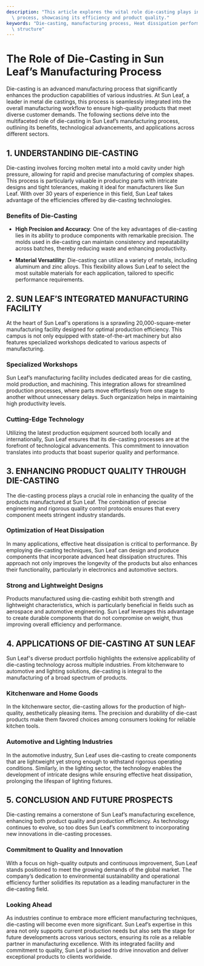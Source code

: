 ```yaml
---
description: "This article explores the vital role die-casting plays in Sun Leaf's manufacturing\
  \ process, showcasing its efficiency and product quality."
keywords: "Die-casting, manufacturing process, Heat dissipation performance, Heat dissipation\
  \ structure"
---
```

# The Role of Die-Casting in Sun Leaf’s Manufacturing Process

Die-casting is an advanced manufacturing process that significantly enhances the production capabilities of various industries. At Sun Leaf, a leader in metal die castings, this process is seamlessly integrated into the overall manufacturing workflow to ensure high-quality products that meet diverse customer demands. The following sections delve into the multifaceted role of die-casting in Sun Leaf’s manufacturing process, outlining its benefits, technological advancements, and applications across different sectors.

## 1. UNDERSTANDING DIE-CASTING

Die-casting involves forcing molten metal into a mold cavity under high pressure, allowing for rapid and precise manufacturing of complex shapes. This process is particularly valuable in producing parts with intricate designs and tight tolerances, making it ideal for manufacturers like Sun Leaf. With over 30 years of experience in this field, Sun Leaf takes advantage of the efficiencies offered by die-casting technologies.

### **Benefits of Die-Casting**

- **High Precision and Accuracy**: One of the key advantages of die-casting lies in its ability to produce components with remarkable precision. The molds used in die-casting can maintain consistency and repeatability across batches, thereby reducing waste and enhancing productivity.

- **Material Versatility**: Die-casting can utilize a variety of metals, including aluminum and zinc alloys. This flexibility allows Sun Leaf to select the most suitable materials for each application, tailored to specific performance requirements.

## 2. SUN LEAF’S INTEGRATED MANUFACTURING FACILITY

At the heart of Sun Leaf's operations is a sprawling 20,000-square-meter manufacturing facility designed for optimal production efficiency. This campus is not only equipped with state-of-the-art machinery but also features specialized workshops dedicated to various aspects of manufacturing.

### **Specialized Workshops**

Sun Leaf’s manufacturing facility includes dedicated areas for die casting, mold production, and machining. This integration allows for streamlined production processes, where parts move effortlessly from one stage to another without unnecessary delays. Such organization helps in maintaining high productivity levels.

### **Cutting-Edge Technology**

Utilizing the latest production equipment sourced both locally and internationally, Sun Leaf ensures that its die-casting processes are at the forefront of technological advancements. This commitment to innovation translates into products that boast superior quality and performance.

## 3. ENHANCING PRODUCT QUALITY THROUGH DIE-CASTING

The die-casting process plays a crucial role in enhancing the quality of the products manufactured at Sun Leaf. The combination of precise engineering and rigorous quality control protocols ensures that every component meets stringent industry standards.

### **Optimization of Heat Dissipation**

In many applications, effective heat dissipation is critical to performance. By employing die-casting techniques, Sun Leaf can design and produce components that incorporate advanced heat dissipation structures. This approach not only improves the longevity of the products but also enhances their functionality, particularly in electronics and automotive sectors.

### **Strong and Lightweight Designs**

Products manufactured using die-casting exhibit both strength and lightweight characteristics, which is particularly beneficial in fields such as aerospace and automotive engineering. Sun Leaf leverages this advantage to create durable components that do not compromise on weight, thus improving overall efficiency and performance.

## 4. APPLICATIONS OF DIE-CASTING AT SUN LEAF

Sun Leaf's diverse product portfolio highlights the extensive applicability of die-casting technology across multiple industries. From kitchenware to automotive and lighting solutions, die-casting is integral to the manufacturing of a broad spectrum of products.

### **Kitchenware and Home Goods**

In the kitchenware sector, die-casting allows for the production of high-quality, aesthetically pleasing items. The precision and durability of die-cast products make them favored choices among consumers looking for reliable kitchen tools.

### **Automotive and Lighting Industries**

In the automotive industry, Sun Leaf uses die-casting to create components that are lightweight yet strong enough to withstand rigorous operating conditions. Similarly, in the lighting sector, the technology enables the development of intricate designs while ensuring effective heat dissipation, prolonging the lifespan of lighting fixtures.

## 5. CONCLUSION AND FUTURE PROSPECTS

Die-casting remains a cornerstone of Sun Leaf’s manufacturing excellence, enhancing both product quality and production efficiency. As technology continues to evolve, so too does Sun Leaf’s commitment to incorporating new innovations in die-casting processes.

### **Commitment to Quality and Innovation**

With a focus on high-quality outputs and continuous improvement, Sun Leaf stands positioned to meet the growing demands of the global market. The company’s dedication to environmental sustainability and operational efficiency further solidifies its reputation as a leading manufacturer in the die-casting field.

### **Looking Ahead**

As industries continue to embrace more efficient manufacturing techniques, die-casting will become even more significant. Sun Leaf’s expertise in this area not only supports current production needs but also sets the stage for future developments across various sectors, ensuring its role as a reliable partner in manufacturing excellence. With its integrated facility and commitment to quality, Sun Leaf is poised to drive innovation and deliver exceptional products to clients worldwide.
